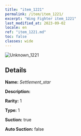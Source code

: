 ```yaml
---
title: "item_1221"
permalink: /item/item_1221/
excerpt: "Wing Fighter item_1221"
last_modified_at: 2023-09-02
locale: en
ref: "item_1221.md"
toc: false
classes: wide
---
```



 ![Unknown_1221](/images/item/Settlement_star_p.png)



## Details

 **Name:** *Settlement_star* 

 **Description:** 

 **Rarity:** 1 

 **Type:** 1 

 **Suction:** true 

 **Auto Suction:** false 


